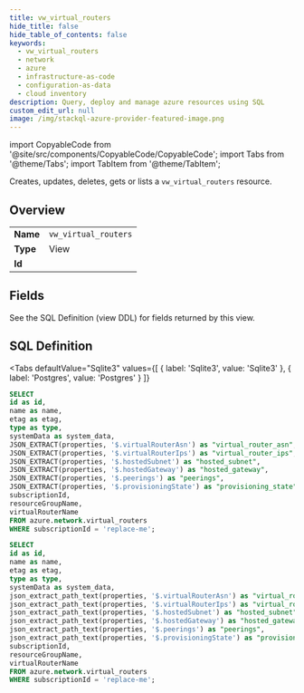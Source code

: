 ```yaml
--- 
title: vw_virtual_routers
hide_title: false
hide_table_of_contents: false
keywords:
  - vw_virtual_routers
  - network
  - azure
  - infrastructure-as-code
  - configuration-as-data
  - cloud inventory
description: Query, deploy and manage azure resources using SQL
custom_edit_url: null
image: /img/stackql-azure-provider-featured-image.png
---
```


import CopyableCode from '@site/src/components/CopyableCode/CopyableCode';
import Tabs from '@theme/Tabs';
import TabItem from '@theme/TabItem';

Creates, updates, deletes, gets or lists a <code>vw_virtual_routers</code> resource.

## Overview
<table><tbody>
<tr><td><b>Name</b></td><td><code>vw_virtual_routers</code></td></tr>
<tr><td><b>Type</b></td><td>View</td></tr>
<tr><td><b>Id</b></td><td><CopyableCode code="azure.network.vw_virtual_routers" /></td></tr>
</tbody></table>

## Fields

See the SQL Definition (view DDL) for fields returned by this view.

## SQL Definition

<Tabs
defaultValue="Sqlite3"
values={[
{ label: 'Sqlite3', value: 'Sqlite3' },
{ label: 'Postgres', value: 'Postgres' }
]}
>
<TabItem value="Sqlite3">

```sql
SELECT
id as id,
name as name,
etag as etag,
type as type,
systemData as system_data,
JSON_EXTRACT(properties, '$.virtualRouterAsn') as "virtual_router_asn",
JSON_EXTRACT(properties, '$.virtualRouterIps') as "virtual_router_ips",
JSON_EXTRACT(properties, '$.hostedSubnet') as "hosted_subnet",
JSON_EXTRACT(properties, '$.hostedGateway') as "hosted_gateway",
JSON_EXTRACT(properties, '$.peerings') as "peerings",
JSON_EXTRACT(properties, '$.provisioningState') as "provisioning_state",
subscriptionId,
resourceGroupName,
virtualRouterName
FROM azure.network.virtual_routers
WHERE subscriptionId = 'replace-me';
```

</TabItem>
<TabItem value="Postgres">

```sql
SELECT
id as id,
name as name,
etag as etag,
type as type,
systemData as system_data,
json_extract_path_text(properties, '$.virtualRouterAsn') as "virtual_router_asn",
json_extract_path_text(properties, '$.virtualRouterIps') as "virtual_router_ips",
json_extract_path_text(properties, '$.hostedSubnet') as "hosted_subnet",
json_extract_path_text(properties, '$.hostedGateway') as "hosted_gateway",
json_extract_path_text(properties, '$.peerings') as "peerings",
json_extract_path_text(properties, '$.provisioningState') as "provisioning_state",
subscriptionId,
resourceGroupName,
virtualRouterName
FROM azure.network.virtual_routers
WHERE subscriptionId = 'replace-me';
```

</TabItem>
</Tabs>
